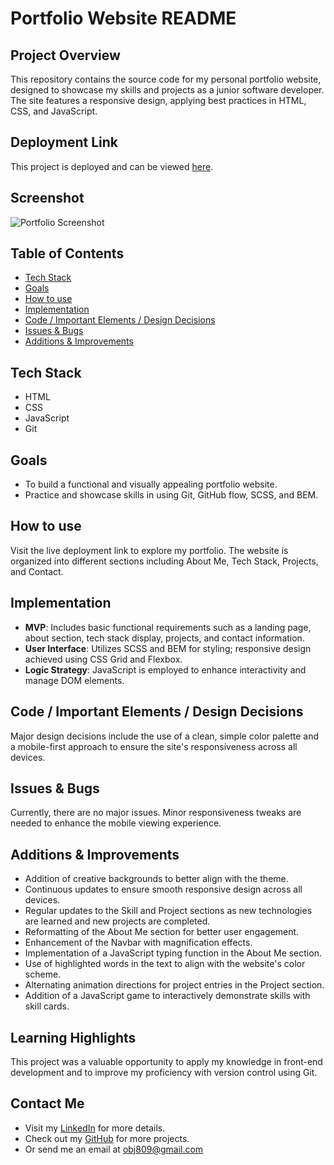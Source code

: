 # Portfolio Website README

## Project Overview
This repository contains the source code for my personal portfolio website, designed to showcase my skills and projects as a junior software developer. The site features a responsive design, applying best practices in HTML, CSS, and JavaScript.

## Deployment Link
This project is deployed and can be viewed [here](https://cyberforge1.github.io/portfolio-project/).

## Screenshot
![Portfolio Screenshot](screenshot-url-here)

## Table of Contents
- [Tech Stack](#tech-stack)
- [Goals](#goals)
- [How to use](#how-to-use)
- [Implementation](#implementation)
- [Code / Important Elements / Design Decisions](#code--important-elements--design-decisions)
- [Issues & Bugs](#issues--bugs)
- [Additions & Improvements](#additions--improvements)

## Tech Stack
- HTML
- CSS
- JavaScript
- Git

## Goals
- To build a functional and visually appealing portfolio website.
- Practice and showcase skills in using Git, GitHub flow, SCSS, and BEM.

## How to use
Visit the live deployment link to explore my portfolio. The website is organized into different sections including About Me, Tech Stack, Projects, and Contact.

## Implementation
- **MVP**: Includes basic functional requirements such as a landing page, about section, tech stack display, projects, and contact information.
- **User Interface**: Utilizes SCSS and BEM for styling; responsive design achieved using CSS Grid and Flexbox.
- **Logic Strategy**: JavaScript is employed to enhance interactivity and manage DOM elements.

## Code / Important Elements / Design Decisions
Major design decisions include the use of a clean, simple color palette and a mobile-first approach to ensure the site's responsiveness across all devices.

## Issues & Bugs
Currently, there are no major issues. Minor responsiveness tweaks are needed to enhance the mobile viewing experience.

## Additions & Improvements
- Addition of creative backgrounds to better align with the theme.
- Continuous updates to ensure smooth responsive design across all devices.
- Regular updates to the Skill and Project sections as new technologies are learned and new projects are completed.
- Reformatting of the About Me section for better user engagement.
- Enhancement of the Navbar with magnification effects.
- Implementation of a JavaScript typing function in the About Me section.
- Use of highlighted words in the text to align with the website's color scheme.
- Alternating animation directions for project entries in the Project section.
- Addition of a JavaScript game to interactively demonstrate skills with skill cards.

## Learning Highlights
This project was a valuable opportunity to apply my knowledge in front-end development and to improve my proficiency with version control using Git.

## Contact Me
- Visit my [LinkedIn](https://www.linkedin.com/in/obj809/) for more details.
- Check out my [GitHub](https://github.com/cyberforge1) for more projects.
- Or send me an email at obj809@gmail.com
